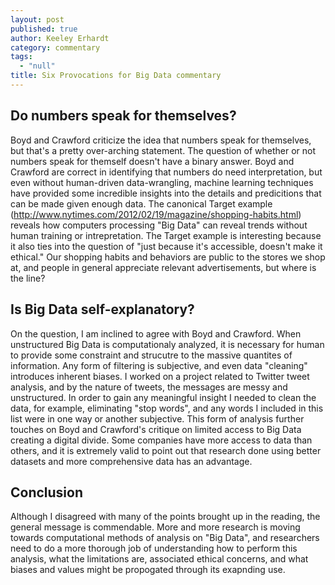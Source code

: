 ```yaml
---
layout: post
published: true
author: Keeley Erhardt
category: commentary
tags: 
  - "null"
title: Six Provocations for Big Data commentary
---
```



## Do numbers speak for themselves?
Boyd and Crawford criticize the idea that numbers speak for themselves, but that's a pretty over-arching statement. The question of whether or not numbers speak for themself doesn't have a binary answer. Boyd and Crawford are correct in identifying that numbers do need interpretation, but even without human-driven data-wrangling, machine learning techniques have provided some incredible insights into the details and predicitions that can be made given enough data. The canonical Target example (http://www.nytimes.com/2012/02/19/magazine/shopping-habits.html) reveals how computers processing "Big Data" can reveal trends without human training or intrepretation. The Target example is interesting because it also ties into the question of "just because it's accessible, doesn't make it ethical." Our shopping habits and behaviors are public to the stores we shop at, and people in general appreciate relevant advertisements, but where is the line?

## Is Big Data self-explanatory?
On the question, I am inclined to agree with Boyd and Crawford. When unstructured Big Data is computationaly analyzed, it is necessary for human to provide some constraint and strucutre to the massive quantites of information. Any form of filtering is subjective, and even data "cleaning" introduces inherent biases. I worked on a project related to Twitter tweet analysis, and by the nature of tweets, the messages are messy and unstructured. In order to gain any meaningful insight I needed to clean the data, for example, eliminating "stop words", and any words I included in this list were in one way or another subjective. This form of analysis further touches on Boyd and Crawford's critique on limited access to Big Data creating a digital divide. Some companies have more access to data than others, and it is extremely valid to point out that research done using better datasets and more comprehensive data has an advantage.

## Conclusion
Although I disagreed with many of the points brought up in the reading, the general message is commendable. More and more research is moving towards computational methods of analysis on "Big Data", and researchers need to do a more thorough job of understanding how to perform this analysis, what the limitations are, associated ethical concerns, and what biases and values might be propogated through its exapnding use.
